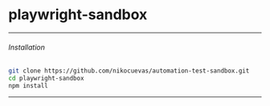 # playwright-sandbox

***
###### Installation
```bash
git clone https://github.com/nikocuevas/automation-test-sandbox.git
cd playwright-sandbox
npm install
```
***